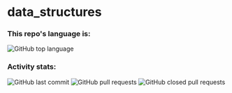 # data_structures

### This repo's language is:
![GitHub top language](https://img.shields.io/github/languages/top/immprada/data_structures?color=%23A91401&style=for-the-badge)


### Activity stats:
![GitHub last commit](https://img.shields.io/github/last-commit/immprada/data_structures?style=for-the-badge)
![GitHub pull requests](https://img.shields.io/github/issues-pr-raw/immprada/data_structures?style=for-the-badge)
![GitHub closed pull requests](https://img.shields.io/github/issues-pr-closed-raw/immprada/data_structures?color=green&style=for-the-badge)
